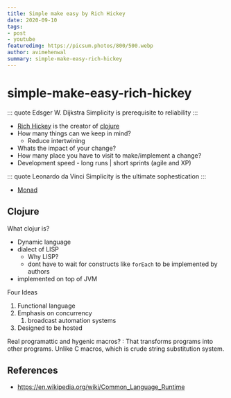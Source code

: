 ```yaml
---
title: Simple make easy by Rich Hickey
date: 2020-09-10
tags:
- post
- youtube
featuredimg: https://picsum.photos/800/500.webp
author: avimehenwal
summary: simple-make-easy-rich-hickey
---
```


# simple-make-easy-rich-hickey

::: quote Edsger W. Dijkstra
Simplicity is prerequisite to reliability
:::

* [Rich Hickey] is the creator of [clojure](https://en.wikipedia.org/wiki/Clojure)
* How many things can we keep in mind?
  * Reduce intertwining
* Whats the impact of your change?
* How many place you have to visit to make/implement a change?
* Development speed - long runs | short sprints (agile and XP)

::: quote Leonardo da Vinci
Simplicity is the ultimate sophestication
:::

* [Monad](https://en.wikipedia.org/wiki/Monad_(functional_programming))

## Clojure

What clojur is?

* Dynamic language
* dialect of LISP
  * Why LISP?
  * dont have to wait for constructs like `forEach` to be implemented by authors
* implemented on top of JVM

Four Ideas

1. Functional language
2. Emphasis on concurrency
   1. broadcast automation systems
3. Designed to be hosted

Real programattic and hygenic macros?
:   That transforms programs into other programs. Unlike C macros, which is crude string substitution system.

[Rich Hickey]: https://en.wikipedia.org/wiki/Rich_Hickey

## References

* https://en.wikipedia.org/wiki/Common_Language_Runtime

<Footer />
